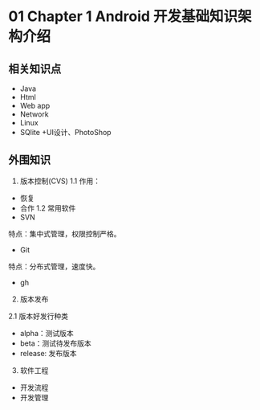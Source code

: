 # 01 Chapter 1  Android 开发基础知识架构介绍

## 相关知识点

+ Java
+ Html
+ Web app
+ Network
+ Linux
+ SQlite
+UI设计、PhotoShop

## 外围知识

1. 版本控制(CVS)
1.1 作用：
+ 恢复
+ 合作
1.2 常用软件
+ SVN

特点：集中式管理，权限控制严格。
+ Git

特点：分布式管理，速度快。
+ gh
2. 版本发布

2.1 版本好发行种类
+ alpha：测试版本
+ beta：测试待发布版本
+ release: 发布版本

3. 软件工程
+ 开发流程
+ 开发管理


